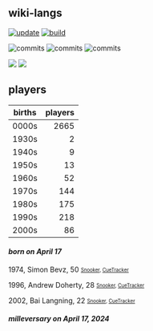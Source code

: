 ## wiki-langs
[![update](https://github.com/dreamerminsk/wiki-langs/actions/workflows/update-tables.yml/badge.svg)](https://github.com/dreamerminsk/wiki-langs/actions/workflows/update-tables.yml)
[![build](https://github.com/dreamerminsk/wiki-langs/actions/workflows/build.yml/badge.svg)](https://github.com/dreamerminsk/wiki-langs/actions/workflows/build.yml)

![commits](https://img.shields.io/github/commit-activity/y/dreamerminsk/wiki-langs)
![commits](https://img.shields.io/github/commit-activity/m/dreamerminsk/wiki-langs)
![commits](https://img.shields.io/github/commit-activity/w/dreamerminsk/wiki-langs)

![](https://img.shields.io/github/languages/code-size/dreamerminsk/wiki-langs)
![](https://img.shields.io/github/repo-size/dreamerminsk/wiki-langs)

## players
| births | players |
| :----: | ------: |
| 0000s | 2665 |
| 1930s | 2 |
| 1940s | 9 |
| 1950s | 13 |
| 1960s | 52 |
| 1970s | 144 |
| 1980s | 175 |
| 1990s | 218 |
| 2000s | 86 |

#### ***born on April 17***
1974, Simon Bevz, 50 <sub><sup>[Snooker](http://www.snooker.org/res/index.asp?player=529), [CueTracker](http://cuetracker.net/Players/simon-bevz/)</sup></sub>

1996, Andrew Doherty, 28 <sub><sup>[Snooker](http://www.snooker.org/res/index.asp?player=1911), [CueTracker](http://cuetracker.net/Players/andrew-doherty/)</sup></sub>

2002, Bai Langning, 22 <sub><sup>[Snooker](http://www.snooker.org/res/index.asp?player=1595), [CueTracker](http://cuetracker.net/Players/bai-langning/)</sup></sub>


#### ***milleversary on April 17, 2024***



